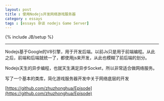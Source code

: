 ```yaml
---
layout: post
title : 使用Nodejs开发网络游戏服务器
category : essays
tags : [essays 杂谈 nodejs Game Server]
---
```

{% include JB/setup %}

---

Nodejs基于Google的V8引擎，用于开发后端。以前Js只是用于前端编程。从此之后，前端和后端就统一了，都使用js来开发，从此也模糊了前后端的划分。

Nodejs天生的异步编程，也就天生满足异步Socket，所以非常适合做网络服务。

写了一个基本的类库，简化游戏服务器开发中关于网络底层的开发

[https://github.com/zhuzhonghua/Episode](https://github.com/zhuzhonghua/Episode)
